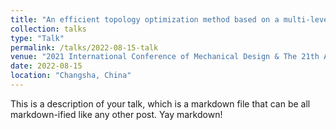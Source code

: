 ```yaml
---
title: "An efficient topology optimization method based on a multi-level adaptive mesh"
collection: talks
type: "Talk"
permalink: /talks/2022-08-15-talk
venue: "2021 International Conference of Mechanical Design & The 21th Annual Conference on Mechanical Design"
date: 2022-08-15
location: "Changsha, China"
---
```


This is a description of your talk, which is a markdown file that can be all markdown-ified like any other post. Yay markdown!

